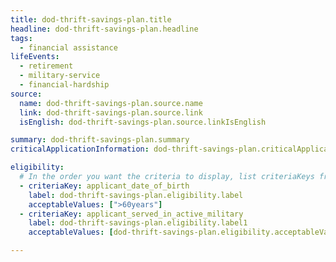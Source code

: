 ```yaml
---
title: dod-thrift-savings-plan.title
headline: dod-thrift-savings-plan.headline
tags:
  - financial assistance
lifeEvents:
  - retirement
  - military-service
  - financial-hardship
source:
  name: dod-thrift-savings-plan.source.name
  link: dod-thrift-savings-plan.source.link
  isEnglish: dod-thrift-savings-plan.source.linkIsEnglish

summary: dod-thrift-savings-plan.summary
criticalApplicationInformation: dod-thrift-savings-plan.criticalApplicationInformation

eligibility:
  # In the order you want the criteria to display, list criteriaKeys from the csv here, each followed by a comma-separated list of which values indicate eligibility for that criteria. Wrap individual values in quotes if they have inner commas.
  - criteriaKey: applicant_date_of_birth
    label: dod-thrift-savings-plan.eligibility.label
    acceptableValues: [">60years"]
  - criteriaKey: applicant_served_in_active_military
    label: dod-thrift-savings-plan.eligibility.label1
    acceptableValues: [dod-thrift-savings-plan.eligibility.acceptableValues]

---
```

